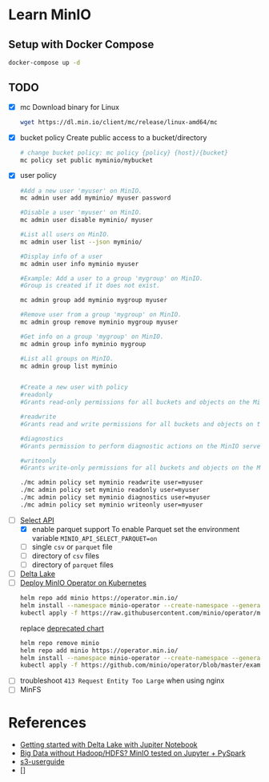 # Learn MinIO

## Setup with Docker Compose

```sh
docker-compose up -d
```

## TODO

- [x] mc
    Download binary for Linux
    ```sh
    wget https://dl.min.io/client/mc/release/linux-amd64/mc
    ```
- [x] bucket policy
    Create public access to a bucket/directory
    ```sh
    # change bucket policy: mc policy {policy} {host}/{bucket}
    mc policy set public myminio/mybucket
    ```
- [x] user policy
    ```sh
    #Add a new user 'myuser' on MinIO.
    mc admin user add myminio/ myuser password

    #Disable a user 'myuser' on MinIO.
    mc admin user disable myminio/ myuser

    #List all users on MinIO.
    mc admin user list --json myminio/

    #Display info of a user
    mc admin user info myminio myuser

    #Example: Add a user to a group 'mygroup' on MinIO.
    #Group is created if it does not exist.

    mc admin group add myminio mygroup myuser

    #Remove user from a group 'mygroup' on MinIO.
    mc admin group remove myminio mygroup myuser

    #Get info on a group 'mygroup' on MinIO.
    mc admin group info myminio mygroup

    #List all groups on MinIO.
    mc admin group list myminio


    #Create a new user with policy
    #readonly
    #Grants read-only permissions for all buckets and objects on the MinIO server.

    #readwrite
    #Grants read and write permissions for all buckets and objects on the MinnIO server.

    #diagnostics
    #Grants permission to perform diagnostic actions on the MinIO server.

    #writeonly
    #Grants write-only permissions for all buckets and objects on the MinIO server.

    ./mc admin policy set myminio readwrite user=myuser
    ./mc admin policy set myminio readonly user=myuser
    ./mc admin policy set myminio diagnostics user=myuser
    ./mc admin policy set myminio writeonly user=myuser
    ```
- [ ] [Select API](https://docs.min.io/docs/minio-select-api-quickstart-guide.html)
    - [x] enable parquet support
        To enable Parquet set the environment variable `MINIO_API_SELECT_PARQUET=on`
    - [ ] single `csv` or `parquet` file
    - [ ] directory of `csv` files
    - [ ] directory of `parquet` files
- [ ] [Delta Lake](https://docs.delta.io/latest/quick-start.html)
- [ ] [Deploy MinIO Operator on Kubernetes](https://github.com/minio/operator)
    ```sh
    helm repo add minio https://operator.min.io/
    helm install --namespace minio-operator --create-namespace --generate-name minio/minio-operator
    kubectl apply -f https://raw.githubusercontent.com/minio/operator/master/examples/tenant.yaml
    ```
    replace [deprecated chart](https://github.com/minio/charts)
    ```sh
    helm repo remove minio
    helm repo add minio https://operator.min.io/
    helm install --namespace minio-operator --create-namespace --generate-name minio/minio-operator
    kubectl apply -f https://github.com/minio/operator/blob/master/examples/tenant.yaml
    ```
- [ ] troubleshoot `413 Request Entity Too Large` when using nginx
- [ ] MinFS

# References

- [Getting started with Delta Lake with Jupiter Notebook](https://laptrinhx.com/getting-started-with-delta-lake-with-jupiter-notebook-3085750171/)
- [Big Data without Hadoop/HDFS? MinIO tested on Jupyter + PySpark](https://python.plainenglish.io/big-data-without-hadoop-hdfs-minio-tested-on-jupter-pyspark-7b89a249ec94)
- [s3-userguide](https://docs.aws.amazon.com/AmazonS3/latest/userguide/s3-userguide.pdf)
- []
